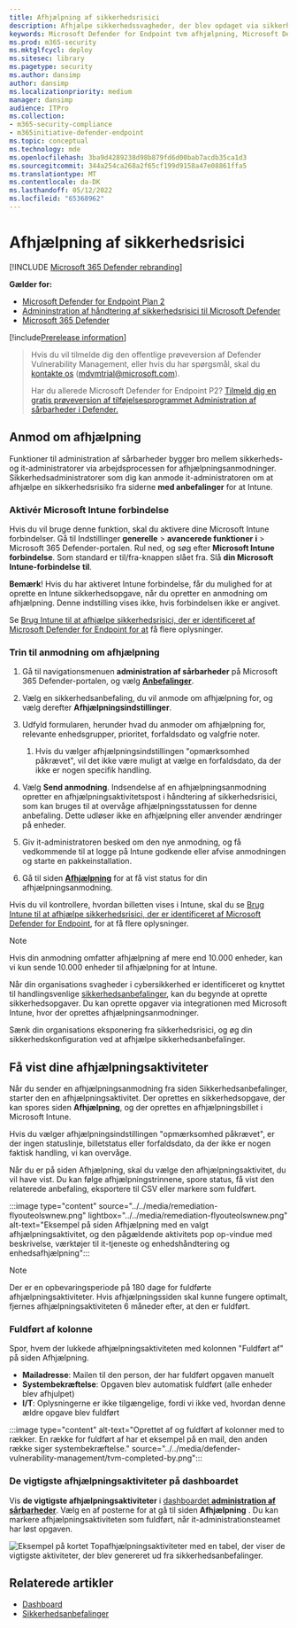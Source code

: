 ```yaml
---
title: Afhjælpning af sikkerhedsrisici
description: Afhjælpe sikkerhedssvagheder, der blev opdaget via sikkerhedsanbefalinger, og opret undtagelser, hvis det er nødvendigt, i Defender håndtering af sikkerhedsrisici.
keywords: Microsoft Defender for Endpoint tvm afhjælpning, Microsoft Defender for Endpoint tvm, Håndtering af trusler og sikkerhedsrisici, trussel & håndtering af sikkerhedsrisici , trussel & håndtering af sikkerhedsrisici afhjælpning, tvm remediation intune, tvm remediation sccm
ms.prod: m365-security
ms.mktglfcycl: deploy
ms.sitesec: library
ms.pagetype: security
ms.author: dansimp
author: dansimp
ms.localizationpriority: medium
manager: dansimp
audience: ITPro
ms.collection:
- m365-security-compliance
- m365initiative-defender-endpoint
ms.topic: conceptual
ms.technology: mde
ms.openlocfilehash: 3ba9d4289238d98b879fd6d00bab7acdb35ca1d3
ms.sourcegitcommit: 344a254ca268a2f65cf199d9158a47e08861ffa5
ms.translationtype: MT
ms.contentlocale: da-DK
ms.lasthandoff: 05/12/2022
ms.locfileid: "65368962"
---
```

# <a name="remediate-vulnerabilities"></a>Afhjælpning af sikkerhedsrisici

[!INCLUDE [Microsoft 365 Defender rebranding](../../includes/microsoft-defender.md)]

**Gælder for:**

- [Microsoft Defender for Endpoint Plan 2](https://go.microsoft.com/fwlink/?linkid=2154037)
- [Admininstration af håndtering af sikkerhedsrisici til Microsoft Defender](index.yml)
- [Microsoft 365 Defender](https://go.microsoft.com/fwlink/?linkid=2118804)

[!include[Prerelease information](../../includes/prerelease.md)]

> Hvis du vil tilmelde dig den offentlige prøveversion af Defender Vulnerability Management, eller hvis du har spørgsmål, skal du [kontakte os](mailto:mdvmtrial@microsoft.com) (mdvmtrial@microsoft.com).
>
> Har du allerede Microsoft Defender for Endpoint P2? [Tilmeld dig en gratis prøveversion af tilføjelsesprogrammet Administration af sårbarheder i Defender.](https://signup.microsoft.com/get-started/signup?products=5908ecaa-b8a7-4a04-b6c0-d44fd934b6f2)

## <a name="request-remediation"></a>Anmod om afhjælpning

Funktioner til administration af sårbarheder bygger bro mellem sikkerheds- og it-administratorer via arbejdsprocessen for afhjælpningsanmodninger. Sikkerhedsadministratorer som dig kan anmode it-administratoren om at afhjælpe en sikkerhedsrisiko fra siderne **med anbefalinger** for at Intune.

### <a name="enable-microsoft-intune-connection"></a>Aktivér Microsoft Intune forbindelse

Hvis du vil bruge denne funktion, skal du aktivere dine Microsoft Intune forbindelser. Gå til Indstillinger **generelle** \> **avancerede funktioner** **i** \> Microsoft 365 Defender-portalen. Rul ned, og søg efter **Microsoft Intune forbindelse**. Som standard er til/fra-knappen slået fra. Slå **din Microsoft Intune-forbindelse** **til**.

**Bemærk**! Hvis du har aktiveret Intune forbindelse, får du mulighed for at oprette en Intune sikkerhedsopgave, når du opretter en anmodning om afhjælpning. Denne indstilling vises ikke, hvis forbindelsen ikke er angivet.

Se [Brug Intune til at afhjælpe sikkerhedsrisici, der er identificeret af Microsoft Defender for Endpoint for at](/intune/atp-manage-vulnerabilities) få flere oplysninger.

### <a name="remediation-request-steps"></a>Trin til anmodning om afhjælpning

1. Gå til navigationsmenuen **administration af sårbarheder** på Microsoft 365 Defender-portalen, og vælg [**Anbefalinger**](tvm-security-recommendation.md).

2. Vælg en sikkerhedsanbefaling, du vil anmode om afhjælpning for, og vælg derefter **Afhjælpningsindstillinger**.

3. Udfyld formularen, herunder hvad du anmoder om afhjælpning for, relevante enhedsgrupper, prioritet, forfaldsdato og valgfrie noter.
    1. Hvis du vælger afhjælpningsindstillingen "opmærksomhed påkrævet", vil det ikke være muligt at vælge en forfaldsdato, da der ikke er nogen specifik handling.

4. Vælg **Send anmodning**. Indsendelse af en afhjælpningsanmodning opretter en afhjælpningsaktivitetspost i håndtering af sikkerhedsrisici, som kan bruges til at overvåge afhjælpningsstatussen for denne anbefaling. Dette udløser ikke en afhjælpning eller anvender ændringer på enheder.

5. Giv it-administratoren besked om den nye anmodning, og få vedkommende til at logge på Intune godkende eller afvise anmodningen og starte en pakkeinstallation.

6. Gå til siden [**Afhjælpning**](tvm-remediation.md) for at få vist status for din afhjælpningsanmodning.

Hvis du vil kontrollere, hvordan billetten vises i Intune, skal du se [Brug Intune til at afhjælpe sikkerhedsrisici, der er identificeret af Microsoft Defender for Endpoint](/intune/atp-manage-vulnerabilities), for at få flere oplysninger.

> [!NOTE]
> Hvis din anmodning omfatter afhjælpning af mere end 10.000 enheder, kan vi kun sende 10.000 enheder til afhjælpning for at Intune.

Når din organisations svagheder i cybersikkerhed er identificeret og knyttet til handlingsvenlige [sikkerhedsanbefalinger](tvm-security-recommendation.md), kan du begynde at oprette sikkerhedsopgaver. Du kan oprette opgaver via integrationen med Microsoft Intune, hvor der oprettes afhjælpningsanmodninger.

Sænk din organisations eksponering fra sikkerhedsrisici, og øg din sikkerhedskonfiguration ved at afhjælpe sikkerhedsanbefalinger.

## <a name="view-your-remediation-activities"></a>Få vist dine afhjælpningsaktiviteter

Når du sender en afhjælpningsanmodning fra siden Sikkerhedsanbefalinger, starter den en afhjælpningsaktivitet. Der oprettes en sikkerhedsopgave, der kan spores siden **Afhjælpning**, og der oprettes en afhjælpningsbillet i Microsoft Intune.

Hvis du vælger afhjælpningsindstillingen "opmærksomhed påkrævet", er der ingen statuslinje, billetstatus eller forfaldsdato, da der ikke er nogen faktisk handling, vi kan overvåge.

Når du er på siden Afhjælpning, skal du vælge den afhjælpningsaktivitet, du vil have vist. Du kan følge afhjælpningstrinnene, spore status, få vist den relaterede anbefaling, eksportere til CSV eller markere som fuldført.

:::image type="content" source="../../media/remediation-flyouteolswnew.png" lightbox="../../media/remediation-flyouteolswnew.png" alt-text="Eksempel på siden Afhjælpning med en valgt afhjælpningsaktivitet, og den pågældende aktivitets pop op-vindue med beskrivelse, værktøjer til it-tjeneste og enhedshåndtering og enhedsafhjælpning":::

> [!NOTE]
> Der er en opbevaringsperiode på 180 dage for fuldførte afhjælpningsaktiviteter. Hvis afhjælpningssiden skal kunne fungere optimalt, fjernes afhjælpningsaktiviteten 6 måneder efter, at den er fuldført.

### <a name="completed-by-column"></a>Fuldført af kolonne

Spor, hvem der lukkede afhjælpningsaktiviteten med kolonnen "Fuldført af" på siden Afhjælpning.

- **Mailadresse**: Mailen til den person, der har fuldført opgaven manuelt
- **Systembekræftelse**: Opgaven blev automatisk fuldført (alle enheder blev afhjulpet)
- **I/T**: Oplysningerne er ikke tilgængelige, fordi vi ikke ved, hvordan denne ældre opgave blev fuldført

:::image type="content" alt-text="Oprettet af og fuldført af kolonner med to rækker. En række for fuldført af har et eksempel på en mail, den anden række siger systembekræftelse." source="../../media/defender-vulnerability-management/tvm-completed-by.png":::

### <a name="top-remediation-activities-in-the-dashboard"></a>De vigtigste afhjælpningsaktiviteter på dashboardet

Vis **de vigtigste afhjælpningsaktiviteter** i [dashboardet **administration af sårbarheder**](tvm-dashboard-insights.md). Vælg en af posterne for at gå til siden **Afhjælpning** . Du kan markere afhjælpningsaktiviteten som fuldført, når it-administrationsteamet har løst opgaven.

![Eksempel på kortet Topafhjælpningsaktiviteter med en tabel, der viser de vigtigste aktiviteter, der blev genereret ud fra sikkerhedsanbefalinger.](../../media/defender-vulnerability-management/tvm-remediation-activities-card.png)

## <a name="related-articles"></a>Relaterede artikler

- [Dashboard](tvm-dashboard-insights.md)
- [Sikkerhedsanbefalinger](tvm-security-recommendation.md)